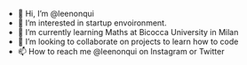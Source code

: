 - 👋 Hi, I’m @leenonqui
- 👀 I’m interested in startup envoironment.
- 🌱 I’m currently learning Maths at Bicocca University in Milan
- 💞️ I’m looking to collaborate on projects to learn how to code
- 📫 How to reach me @leenonqui on Instagram or Twitter

<!---
leenonqui/leenonqui is a ✨ special ✨ repository because its `README.md` (this file) appears on your GitHub profile.
You can click the Preview link to take a look at your changes.
--->
